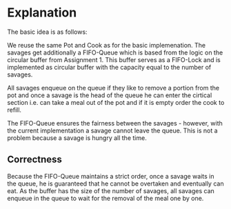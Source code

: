 # Explanation
The basic idea is as follows:

We reuse the same Pot and Cook as for the basic implemenation. The savages get additionally a FIFO-Queue which is based from the logic on the circular buffer from Assignment 1.
This buffer serves as a FIFO-Lock and is implemented as circular buffer with the capacity equal to the number of savages. 

All savages enqueue on the queue if they like to remove a portion from the pot and once a savage is the head of the queue he can enter the cirtical section i.e. can take a meal out of the pot and if it is empty order the cook to refill.

The FIFO-Queue ensures the fairness between the savages - however, with the current implementation a savage cannot leave the queue. This is not a problem because a savage is hungry all the time.

## Correctness
Because the FIFO-Queue maintains a strict order, once a savage waits in the queue, he is guaranteed that he cannot be overtaken and eventually can eat.
As the buffer has the size of the number of savages, all savages can enqueue in the queue to wait for the removal of the meal one by one.
